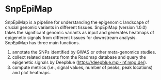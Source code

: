 # SnpEpiMap
SnpEpiMap is a pipeline for understanding the epigenomic landscape of crucial genomic variants in different tissues.
SnpEpiMap (version 1.0.0) takes the significant genomic variants as input and generates heatmaps of epigenetic signals from different tissues for downstream analysis. SnpEpiMap has three main functions.
1. annotate the SNPs identified by GWAS or other meta-genomics studies.
2. collect related datasets from the Roadmap database and query the epigenetic signals by Deepblue (https://deepblue.mpi-inf.mpg.de/). 
3. compute metrics (i.e., signal values, number of peaks, peak locations) and plot heatmaps.
